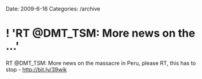 Date: 2009-6-16
Categories: /archive

# ! 'RT @DMT_TSM: More news on the ...'

RT @DMT_TSM: More news on the massacre in Peru, please RT, this has to stop -  <a href="http://bit.ly/39wik" rel="nofollow">http://bit.ly/39wik</a>
